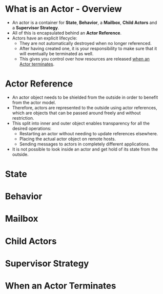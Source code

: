 # What is an Actor - Overview
- An actor is a container for **State**, **Behavior**, a **Mailbox**, **Child Actors** and a **Supervisor Strategy**. 
- All of this is encapsulated behind an **Actor Reference**. 
- Actors have an explicit lifecycle:
    - They are not automatically destroyed when no longer referenced.
    - After having created one, it is your responsibility to make sure that it will eventually be terminated as well.
    - This gives you control over how resources are released [when an Actor terminates](#when-an-actor-terminates).

# Actor Reference
- An actor object needs to be shielded from the outside in order to benefit from the actor model. 
- Therefore, actors are represented to the outside using actor references, which are objects that can be passed around freely and without restriction. 
- This split into inner and outer object enables transparency for all the desired operations: 
    - Restarting an actor without needing to update references elsewhere.
    - Placing the actual actor object on remote hosts.
    - Sending messages to actors in completely different applications. 
- It is not possible to look inside an actor and get hold of its state from the outside.

# State
# Behavior
# Mailbox
# Child Actors
# Supervisor Strategy
# When an Actor Terminates
